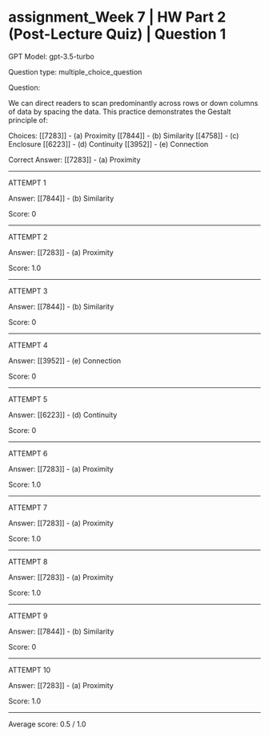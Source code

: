 # assignment_Week 7 | HW Part 2 (Post-Lecture Quiz) | Question 1

GPT Model: gpt-3.5-turbo

Question type: multiple_choice_question

Question:
<div><p>We can direct readers to scan predominantly across rows or down columns of data by spacing the data. This practice demonstrates the Gestalt principle of:</p></div>

Choices:
[[7283]] - (a) Proximity
[[7844]] - (b) Similarity
[[4758]] - (c) Enclosure
[[6223]] - (d) Continuity
[[3952]] - (e) Connection

Correct Answer:
[[7283]] - (a) Proximity

****************************************

ATTEMPT 1

Answer: 
[[7844]] - (b) Similarity

Score: 0

--------------------

ATTEMPT 2

Answer:
[[7283]] - (a) Proximity

Score: 1.0

--------------------

ATTEMPT 3

Answer: 
[[7844]] - (b) Similarity

Score: 0

--------------------

ATTEMPT 4

Answer:
[[3952]] - (e) Connection

Score: 0

--------------------

ATTEMPT 5

Answer: 
[[6223]] - (d) Continuity

Score: 0

--------------------

ATTEMPT 6

Answer: 
[[7283]] - (a) Proximity

Score: 1.0

--------------------

ATTEMPT 7

Answer: 
[[7283]] - (a) Proximity

Score: 1.0

--------------------

ATTEMPT 8

Answer: 
[[7283]] - (a) Proximity

Score: 1.0

--------------------

ATTEMPT 9

Answer: 
[[7844]] - (b) Similarity

Score: 0

--------------------

ATTEMPT 10

Answer:
[[7283]] - (a) Proximity

Score: 1.0

--------------------

Average score: 0.5 / 1.0
